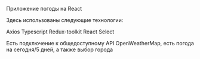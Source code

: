 Приложение погоды на React

Здесь использованы следующие технологии:

Axios
Typescript
Redux-toolkit
React Select

Есть подключение к общедоступному API OpenWeatherMap, есть погода на сегодня/5 дней, а также выбор города
